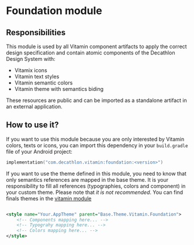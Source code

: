 # Foundation module

## Responsibilities

This module is used by all Vitamin component artifacts to apply the correct design specification and
contain atomic components of the Decathlon Design System with:

* Vitamix icons
* Vitamin text styles
* Vitamin semantic colors
* Vitamin theme with semantics biding

These resources are public and can be imported as a standalone artifact in an external application.

## How to use it?

If you want to use this module because you are only interested by Vitamin colors, texts or icons,
you can import this dependency in your `build.gradle` file of your Android project:

````kotlin
implementation("com.decathlon.vitamin:foundation:<version>")
```` 

If you want to use the theme defined in this module, you need to know that only semantics references
are mapped in the base theme. It is your responsibility to fill all references (typographies, colors
and component) in your custom theme.
Please note that *it is not recommended*. You can find finals themes in the [vitamin module](https://github.com/Decathlon/vitamin-android/tree/main/vitamin)

```xml

<style name="Your.AppTheme" parent="Base.Theme.Vitamin.Foundation">
    <!-- Components mapping here... -->
    <!-- Typograhy mapping here... -->
    <!-- Colors mapping here... -->
</style>
```